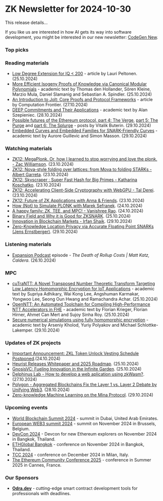 # ZK Newsletter for 2024-10-30
This release details...

If you like us are interested in how AI gets its way into software development, you might be interested in our new newsletter: [CodeGen New](https://codegen.substack.com/p/codegen-news-for-2024-10-28). 

### Top picks

### Reading materials 
* [Low Degree Extension for IQ < 200](https://medium.com/@laurippeltonen/low-degree-extension-for-iq-200-fd62e3ab2222) - article by Lauri Peltonen. (25.10.2024)
* [More Efficient Isogeny Proofs of Knowledge via Canonical Modular Polynomials](https://eprint.iacr.org/2024/1738.pdf) - academic text by Thomas den Hollander, Sören Kleine, Marzio Mula, Daniel Slamanig and Sebastian A. Spindler. (25.10.2024)
* [An Introduction to Jolt: Core Proofs and Protocol Frameworks](https://medium.com/@CFrontier_Labs/an-introduction-to-jolt-core-proofs-and-protocol-frameworks-668f86e9b912) - article by Computation Frontier. (27.10.2024)
* [DEEP Commitments and Their Applications](https://eprint.iacr.org/2024/1752.pdf) - academic text by Alan Szepieniec. (28.10.2024)
* [Possible futures of the Ethereum protocol, part 4: The Verge](https://vitalik.eth.limo/general/2024/10/23/futures4.html), [part 5: The Purge](https://vitalik.eth.limo/general/2024/10/26/futures5.html) and [part 6: The Splurge](https://vitalik.eth.limo/general/2024/10/29/futures6.html) - posts by Vitalik Buterin. (29.10.2024)
* [Embedded Curves and Embedded Families for SNARK-Friendly Curves](https://eprint.iacr.org/2024/1737.pdf) - academic text by Aurore Guillevic and Simon Masson. (29.10.2024)

### Watching materials
* [ZK12: MegaPlonk. Or, how I learned to stop worrying and love the plonk. - Zac Williamson](https://www.youtube.com/watch?v=9_yOPcm1QPI). (23.10.2024)
* [ZK12: Nova-style folding over lattices: from Mova to folding STARKs - Albert Garreta](https://www.youtube.com/watch?v=KPeRI4YBPWY). (23.10.2024)
* [ZK12: Skyscraper : Super Fast Hash for Big Primes - Katharina Koschatko](https://www.youtube.com/watch?v=rPdEStkr5iQ). (23.10.2024)
* [ZK12: Accelerating Client-Side Cryptography with WebGPU - Tal Derei](https://www.youtube.com/watch?v=55so3zsKX1E). (23.10.2024)
* [ZK12: Future of ZK Applications with Anna & Friends](https://www.youtube.com/watch?v=kvJtrBKcFVA). (23.10.2024)
* [How (Not) to Simulate PLONK with Marek Sefranek](https://www.youtube.com/watch?v=dr_JC66NrMk). (24.10.2024)
* [A happy family: ZK, TEE, and MPC! - Vanishree Rao](https://www.youtube.com/watch?v=PoOA6J-FLBY). (24.10.2024)
* [Binary Field and Why it is Good for ZKSNARK](https://www.youtube.com/watch?v=W4Al0-251l0). (25.10.2024)
* [Innovation in Blockchain Markets - Irfan Shaik](https://www.youtube.com/watch?v=Nza1SzA-V6I). (29.10.2024)
* [Zero-Knowledge Location Privacy via Accurate Floating Point SNARKs (Jens Ernstberger)](https://www.youtube.com/watch?v=NukjQTOVjjQ). (29.10.2024)

### Listening materials
* [Expansion Podcast](https://www.youtube.com/watch?v=hjJxJZ-l8kg) episode - *The Death of Rollup Costs | Matt Katz, Caldera*. (26.10.2024)

### MPC
* [cuTraNTT: A Novel Transposed Number Theoretic Transform Targeting Low Latency Homomorphic Encryption for IoT Applications](https://eprint.iacr.org/2024/1729.pdf) - academic text by Supriya Adhikary, Wai Kong Lee, Angshuman Karmakar, Yongwoo Lee, Seong Oun Hwang and Ramachandra Achar. (25.10.2024)
* [OpenNTT: An Automated Toolchain for Compiling High-Performance NTT Accelerators in FHE](https://eprint.iacr.org/2024/1740.pdf) - academic text by Florian Krieger, Florian Hirner, Ahmet Can Mert and Sujoy Sinha Roy. (25.10.2024)
* [Secure numerical simulations using fully homomorphic encryption](https://arxiv.org/pdf/2410.21824) - academic text by Arseniy Kholod, Yuriy Polyakov and Michael Schlottke-Lakemper. (29.10.2024)
 
### Updates of ZK projects
* [Important Announcement: ZKL Token Unlock Vesting Schedule Postponed](https://blog.zk.link/important-announcement-zkl-token-unlock-vesting-schedule-postponed-a26dd9227e86).(24.10.2024)
* [Heurist Releases Whitepaper and 2025 Roadmap](https://heuristai.medium.com/heurist-releases-whitepaper-and-2025-roadmap-7e90cb285a27). (25.10.2024)
* [GnosisVC: Fueling Innovation in the Infinite Garden](https://www.gnosis.io/blog/gnosisvc-fueling-innovation-in-the-infinite-garden). (25.10.2024)
* [Delphinus Lab - How to develop a web aplication using zkWasm?](https://delphinuslab.com/2024/10/27/tutorial-2-how-to-develop-a-web-application-using-zkwasm/). (27.10.2024)
* [Polygon - Aggregated Blockchains Fix the Layer 1 vs. Layer 2 Debate by Unifying Web3](https://polygon.technology/blog/aggregated-blockchains-fix-the-layer-1-vs-layer-2-debate-by-unifying-web3). (28.10.2024)
* [Zero-knowledge Machine Learning on the Mina Protocol](https://minaprotocol.com/blog/zero-knowledge-machine-learning-on-the-mina-protocol). (29.10.2024)

### Upcoming events
* [World Blockchain Summit 2024](https://worldblockchainsummit.com/dxb-oct-24/) - summit in Dubai, United Arab Emirates.
* [European WEB3 summit 2024](https://www.web3eurosummit.eu/) - summit on November 2024 in Brussels, Belgium.
* [DevCon 2024](https://devcon.org/) - Devcon for new Ethereum explorers on November 2024 in Bangkok, Thailand.
* [ETHGlobal Bangkok](https://ethglobal.com/events/bangkok) - conference on November 2024 in Bangkok, Thailand. 
* [TCC 2024](https://tcc.iacr.org/2024/) - conference on December 2024 in Milan, Italy.
* [The Ethereum Community Conference 2025](https://ethcc.io/) - conference in Summer 2025 in Cannes, France.

### Our Sponsors
* **[Odra.dev](https://odra.dev)** - cutting-edge smart contract development tools for professionals with deadlines.
